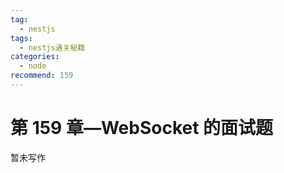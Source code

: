```yaml
---
tag:
  - nestjs
tags:
  - nestjs通关秘籍
categories:
  - node
recommend: 159
---
```


# 第 159 章—WebSocket 的面试题

暂未写作
